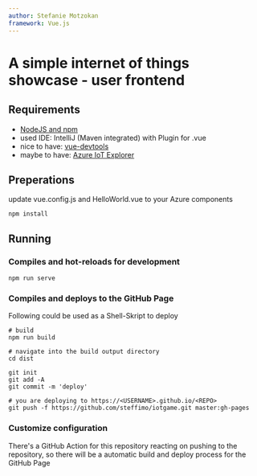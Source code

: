 ```yaml
---
author: Stefanie Motzokan
framework: Vue.js
---
```

# A simple internet of things showcase - user frontend

## Requirements

- [NodeJS and npm](https://www.npmjs.com/get-npm)
- used IDE: IntelliJ (Maven integrated) with Plugin for .vue
- nice to have: [vue-devtools](https://github.com/vuejs/vue-devtools)
- maybe to have: [Azure IoT Explorer](https://github.com/Azure/azure-iot-explorer/releases)

## Preperations

update vue.config.js and HelloWorld.vue to your Azure components
```
npm install
```
## Running
### Compiles and hot-reloads for development
```
npm run serve
```

### Compiles and deploys to the GitHub Page
Following could be used as a Shell-Skript to deploy
```
# build
npm run build

# navigate into the build output directory
cd dist

git init
git add -A
git commit -m 'deploy'

# you are deploying to https://<USERNAME>.github.io/<REPO>
git push -f https://github.com/steffimo/iotgame.git master:gh-pages
```

### Customize configuration
There's a GitHub Action for this repository reacting on pushing to the repository, so there will be a automatic build and deploy process for the GitHub Page